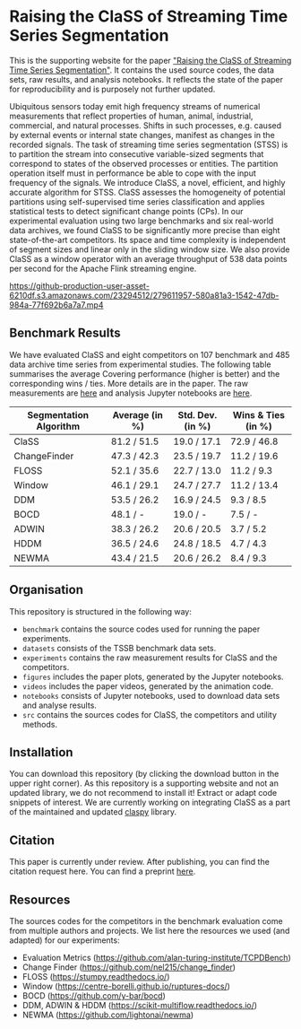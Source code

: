 # Raising the ClaSS of Streaming Time Series Segmentation

This is the supporting website for the paper <a href="https://arxiv.org/abs/2310.20431">"Raising the ClaSS of Streaming Time Series Segmentation"</a>. It contains the used source codes, the data sets, raw results, and analysis notebooks. It reflects the state of the paper for reproducibility and is purposely not further updated.

Ubiquitous sensors today emit high frequency streams of numerical measurements that reflect properties of human, animal, industrial, commercial, and natural processes. Shifts in such processes, e.g. caused by external events or internal state changes, manifest as changes in the recorded signals. The task of streaming time series segmentation (STSS) is to partition the stream into consecutive variable-sized segments that correspond to states of the observed processes or entities. The partition operation itself must in performance be able to cope with the input frequency of the signals. We introduce ClaSS, a novel, efficient, and highly accurate algorithm for STSS. ClaSS assesses the homogeneity of potential partitions using self-supervised time series classification and applies statistical tests to detect significant change points (CPs). In our experimental evaluation using two large benchmarks and six real-world data archives, we found ClaSS to be significantly more precise than eight state-of-the-art competitors. Its space and time complexity is independent of segment sizes and linear only in the sliding window size. We also provide ClaSS as a window operator with an average throughput of 538 data points per second for the Apache Flink streaming engine.

https://github-production-user-asset-6210df.s3.amazonaws.com/23294512/279611957-580a81a3-1542-47db-984a-77f692b6a7a7.mp4


## Benchmark Results

We have evaluated ClaSS and eight competitors on 107 benchmark and 485 data archive time series from experimental studies. The following table summarises the average Covering performance (higher is better) and the corresponding wins / ties. More details are in the paper. The raw measurements are <a target="_blank" href="https://github.com/ermshaua/classification-score-stream/blob/main/experiments">here</a> and analysis Jupyter notebooks are <a target="_blank" href="https://github.com/ermshaua/classification-score-stream/blob/main/notebooks/comparative_analysis/">here</a>.

| Segmentation Algorithm | Average (in %) | Std. Dev. (in %) | Wins & Ties (in %) |
|------------------------|---|--------------|--------------------
| ClaSS                  | 81.2 / 51.5 | 19.0 / 17.1  | 72.9 / 46.8        |
| ChangeFinder           | 47.3 / 42.3 | 23.5 / 19.7  | 11.2 / 19.6        |
| FLOSS                  | 52.1 / 35.6 | 22.7 / 13.0  | 11.2 / 9.3         |
| Window                 | 46.1 / 29.1 | 24.7 / 27.7  | 11.2 / 13.4        |
| DDM                    | 53.5 / 26.2 | 16.9 / 24.5  | 9.3 / 8.5          |
| BOCD                   | 48.1 / -  | 19.0 / -     | 7.5 / -            |
| ADWIN                  | 38.3 / 26.2  | 20.6 / 20.5  | 3.7 / 5.2          |
| HDDM                   | 36.5 / 24.6  | 24.8 / 18.5  | 4.7 / 4.3          |
| NEWMA                  | 43.4 / 21.5  | 20.6 / 26.2  | 8.4 / 9.3          |

## Organisation

This repository is structured in the following way: 

- `benchmark` contains the source codes used for running the paper experiments.
- `datasets` consists of the TSSB benchmark data sets.
- `experiments` contains the raw measurement results for ClaSS and the competitors. 
- `figures` includes the paper plots, generated by the Jupyter notebooks.
- `videos` includes the paper videos, generated by the animation code.
- `notebooks` consists of Jupyter notebooks, used to download data sets and analyse results.
- `src` contains the sources codes for ClaSS, the competitors and utility methods.

## Installation

You can download this repository (by clicking the download button in the upper right corner). As this repository is a supporting website and not an updated library, we do not recommend to install it! Extract or adapt code snippets of interest. We are currently working on integrating ClaSS as a part of the maintained and updated <a href="https://github.com/ermshaua/claspy" target="_blank">claspy</a> library.

## Citation

This paper is currently under review. After publishing, you can find the citation request here. You can find a preprint <a href="https://arxiv.org/abs/2310.20431">here</a>.

## Resources

The sources codes for the competitors in the benchmark evaluation come from multiple authors and projects. We list here the resources we used (and adapted) for our experiments:
- Evaluation Metrics (https://github.com/alan-turing-institute/TCPDBench)
- Change Finder (https://github.com/nel215/change_finder)
- FLOSS (https://stumpy.readthedocs.io/)
- Window (https://centre-borelli.github.io/ruptures-docs/)
- BOCD (https://github.com/y-bar/bocd)
- DDM, ADWIN & HDDM (https://scikit-multiflow.readthedocs.io/)
- NEWMA (https://github.com/lightonai/newma)
